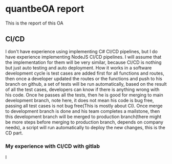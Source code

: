 # quantbeOA report
This is the report of this OA

## CI/CD ##
I don't have experience using implementing C# CI/CD pipelines, but I do have experience implementing NodeJS CI/CD pipelines. I will assume that the implementation for them will be very similar, because CI/CD is nothing but just auto testing and auto deployment. How it works in a software development cycle is test cases are added first for all functions and routes, then once a developer updated the routes or the functions and push to his branch on github, a set of tests will be run automatically, based on the result of all the test cases, developers can know if there is anything wrong with his code. Once he passes all the tests, then he is good for merging to main development branch, note here, it does not mean his code is bug free, passing all test cases is not bug free(This is mostly about CI). Once merge to development branch is done and his team completes a mailstone, then this development branch will be merged to production branch(there might be more steps before merging to production branch, depends on company needs), a script will run automatically to deploy the new changes, this is the CD part. 

### My experience with CI/CD with gitlab ###
I 
